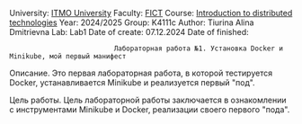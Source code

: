 University: [ITMO University](https://itmo.ru/ru/)
Faculty: [FICT](https://fict.itmo.ru)
Course: [Introduction to distributed technologies](https://github.com/itmo-ict-faculty/introduction-to-distributed-technologies)
Year: 2024/2025
Group: K4111c
Author: Tiurina Alina Dmitrievna
Lab: Lab1
Date of create: 07.12.2024
Date of finished: 

                              Лабораторная работа №1. Установка Docker и Minikube, мой первый манифест
Описание.
Это первая лабораторная работа, в которой тестируется Docker, устанавливается Minikube и реализуется первый "под".

Цель работы.
Цель лабораторной работы заключается в ознакомлении с инструментами Minikube и Docker, реализации своего первого "пода".
